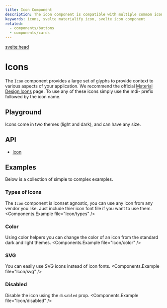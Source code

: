 ```yaml
---
title: Icon Component
description: The icon component is compatible with multiple common icon fonts such as Material Design Icons, Font Awesome and more.
keywords: icons, svelte materialify icon, svelte icon component
related:
  - components/buttons
  - components/cards
---
```


<script>
  import Playground from '@/playground/Icon.svelte';
</script>

<svelte:head>

<link
  rel="stylesheet"
  href="https://cdnjs.cloudflare.com/ajax/libs/font-awesome/5.14.0/css/all.min.css" />
</svelte:head>

# Icons

The `Icon` component provides a large set of glyphs to provide context to various aspects of your application. We recommend the official [Material Design Icons](https://materialdesignicons.com/) page. To use any of these icons simply use the mdi- prefix followed by the icon name.

## Playground

Icons come in two themes (light and dark), and can have any size.

<Playground />

## API

- [Icon](/api/Icon/)

## Examples

Below is a collection of simple to complex examples.

### Types of Icons

The `Icon` component is iconset agnostic, you can use any icon from any vendor you like. Just include thier icon font file if you want to use them.
<Components.Example file="Icon/types" />

### Color

Using color helpers you can change the color of an icon from the standard dark and light themes.
<Components.Example file="Icon/color" />

### SVG

You can easily use SVG icons instead of icon fonts.
<Components.Example file="Icon/svg" />

### Disabled

Disable the icon using the `disabled` prop.
<Components.Example file="Icon/disabled" />
